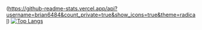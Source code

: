 (https://github-readme-stats.vercel.app/api?username=brian6484&count_private=true&show_icons=true&theme=radical)
[![Top Langs](https://github-readme-stats.vercel.app/api/top-langs/?username=brian6484)](https://github.com/anuraghazra/github-readme-stats)
<!---
brian6484/brian6484 is a ✨ special ✨ repository because its `README.md` (this file) appears on your GitHub profile.
You can click the Preview link to take a look at your changes.
--->
